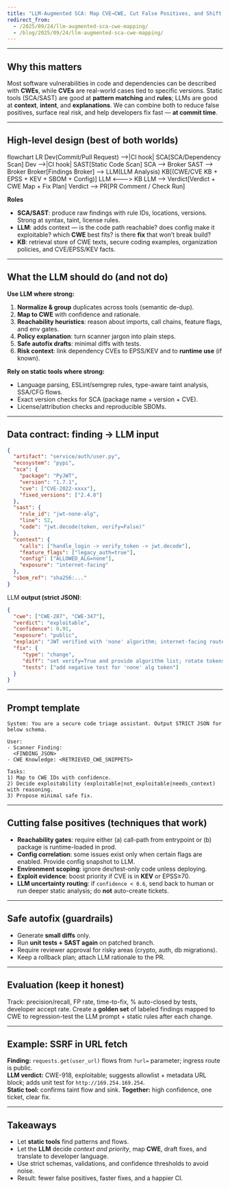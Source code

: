 ```yaml
---
title: "LLM‑Augmented SCA: Map CVE→CWE, Cut False Positives, and Shift Left"
redirect_from:
  - /2025/09/24/llm-augmented-sca-cwe-mapping/
  - /blog/2025/09/24/llm-augmented-sca-cwe-mapping/
---
```

---

## Why this matters

Most software vulnerabilities in code and dependencies can be described with **CWEs**, while **CVEs** are real-world cases tied to specific versions. Static tools (SCA/SAST) are good at **pattern matching** and **rules**; LLMs are good at **context**, **intent**, and **explanations**. We can combine both to reduce false positives, surface real risk, and help developers fix fast — **at commit time**.

---

## High-level design (best of both worlds)

<div class="mermaid">
flowchart LR
  Dev(Commit/Pull Request) -->|CI hook| SCA[SCA/Dependency Scan]
  Dev -->|CI hook| SAST[Static Code Scan]
  SCA --> Broker
  SAST --> Broker
  Broker[Findings Broker] --> LLM(LLM Analysis)
  KB[(CWE/CVE KB + EPSS + KEV + SBOM + Config)]
  LLM <---> KB
  LLM --> Verdict[Verdict + CWE Map + Fix Plan]
  Verdict --> PR[PR Comment / Check Run]
</div>

**Roles**  
- **SCA/SAST**: produce raw findings with rule IDs, locations, versions. Strong at syntax, taint, license rules.  
- **LLM**: adds context — is the code path reachable? does config make it exploitable? which **CWE** best fits? is there **fix** that won’t break build?  
- **KB**: retrieval store of CWE texts, secure coding examples, organization policies, and CVE/EPSS/KEV facts.

---

## What the LLM should do (and not do)

**Use LLM where strong:**  
1) **Normalize & group** duplicates across tools (semantic de-dup).  
2) **Map to CWE** with confidence and rationale.  
3) **Reachability heuristics**: reason about imports, call chains, feature flags, and env gates.  
4) **Policy explanation**: turn scanner jargon into plain steps.  
5) **Safe autofix drafts**: minimal diffs with tests.  
6) **Risk context**: link dependency CVEs to EPSS/KEV and to **runtime use** (if known).

**Rely on static tools where strong:**  
- Language parsing, ESLint/semgrep rules, type-aware taint analysis, SSA/CFG flows.  
- Exact version checks for SCA (package name + version + CVE).  
- License/attribution checks and reproducible SBOMs.

---

## Data contract: finding → LLM input

```json
{
  "artifact": "service/auth/user.py",
  "ecosystem": "pypi",
  "sca": {
    "package": "PyJWT",
    "version": "1.7.1",
    "cve": ["CVE-2022-xxxx"],
    "fixed_versions": ["2.4.0"]
  },
  "sast": {
    "rule_id": "jwt-none-alg",
    "line": 52,
    "code": "jwt.decode(token, verify=False)"
  },
  "context": {
    "calls": ["handle_login -> verify_token -> jwt.decode"],
    "feature_flags": ["legacy_auth=true"],
    "config": ["ALLOWED_ALG=none"],
    "exposure": "internet-facing"
  },
  "sbom_ref": "sha256:..."
}
```

LLM **output (strict JSON)**:

```json
{
  "cwe": ["CWE-287", "CWE-347"],
  "verdict": "exploitable",
  "confidence": 0.91,
  "exposure": "public",
  "explain": "JWT verified with 'none' algorithm; internet-facing route; legacy_auth enabled.",
  "fix": {
     "type": "change",
     "diff": "set verify=True and provide algorithm list; rotate tokens",
     "tests": ["add negative test for 'none' alg token"]
  }
}
```

---

## Prompt template
```
System: You are a secure code triage assistant. Output STRICT JSON for below schema.

User:
- Scanner Finding:
  <FINDING_JSON>
- CWE Knowledge: <RETRIEVED_CWE_SNIPPETS>

Tasks:
1) Map to CWE IDs with confidence.
2) Decide exploitability (exploitable|not_exploitable|needs_context) with reasoning.
3) Propose minimal safe fix.
```

---

## Cutting false positives (techniques that work)

- **Reachability gates**: require either (a) call-path from entrypoint or (b) package is runtime-loaded in prod.  
- **Config correlation**: some issues exist only when certain flags are enabled. Provide config snapshot to LLM.  
- **Environment scoping**: ignore dev/test-only code unless deploying.  
- **Exploit evidence**: boost priority if CVE is in **KEV** or EPSS≥70.  
- **LLM uncertainty routing**: if `confidence < 0.6`, send back to human or run deeper static analysis; do **not** auto-create tickets.

---

## Safe autofix (guardrails)

- Generate **small diffs** only.  
- Run **unit tests + SAST again** on patched branch.  
- Require reviewer approval for risky areas (crypto, auth, db migrations).  
- Keep a rollback plan; attach LLM rationale to the PR.  

---

## Evaluation (keep it honest)

Track: precision/recall, FP rate, time-to-fix, % auto-closed by tests, developer accept rate. Create a **golden set** of labeled findings mapped to CWE to regression-test the LLM prompt + static rules after each change.

---

## Example: SSRF in URL fetch

**Finding:** `requests.get(user_url)` flows from `?url=` parameter; ingress route is public.  
**LLM verdict:** CWE-918, exploitable; suggests allowlist + metadata URL block; adds unit test for `http://169.254.169.254`.  
**Static tool:** confirms taint flow and sink. **Together:** high confidence, one ticket, clear fix.

---

## Takeaways

- Let **static tools** find patterns and flows.  
- Let the **LLM** decide *context and priority*, map **CWE**, draft fixes, and translate to developer language.  
- Use strict schemas, validations, and confidence thresholds to avoid noise.  
- Result: fewer false positives, faster fixes, and a happier CI.
